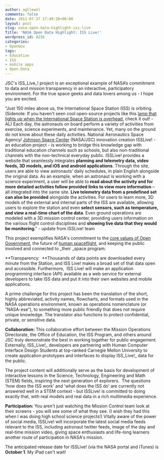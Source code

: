 ```yaml
---
author: agllewel
comments: false
date: 2011-07-27 17:49:28+00:00
layout: post
slug: nasa-open-data-highlight-iss-live
Title: 'NASA Open Data Highlight: ISS Live!'
wordpress_id: 4236
categories:
- OpenGov
tags:
- Education
- ISS
- mobile apps
- Open Data
---
```


JSC's ISS_Live_! project is an exceptional example of NASA’s commitment to data and mission transparency in an interactive, participatory environment. For the true space geeks and data lovers among us - I hope you are excited.

"Just 150 miles above us, the International Space Station (ISS) is orbiting. (Sidenote: If you haven't seen cool open-source projects like this [lamp that lights up when the International Space Station is overhead](http://blog.makezine.com/archive/2011/06/iss-lamp-glows-when-space-station-is-overhead.html), check it out! -AL) Each day, the astronauts on board perform a variety of activities from exercise, science experiments, and maintenance. Yet, many on the ground do not know about these daily activities. National Aeronautics Space Agency/ [Johnson Space Center](http://www.nasa.gov/centers/johnson/home/index.html) (NASA/JSC) innovation creation ISSLive! - an education project - is working to bridge this knowledge gap with traditional education channels such as schools, but also non-traditional channels with the non-technical everyday public. ISSLive! provides a website that seamlessly integrates **planning and telemetry data, video feeds, 3D models, and iOS and android applications**. Through the site, users are able to view astronauts’ daily schedules, in plain English alongside the original data. As an example, when an astronaut is working with a science experiment, a user will be able to **read about the activity and for more detailed activities follow provided links to view more information** – all integrated into the same site. **Live telemetry data from a predefined set can also be provided** alongside the activities. For users to learn more, 3D models of the external and internal parts of the ISS are available, allowing users to explore the station and even **select sensors, such as temperature, and view a real-time chart of the data**. Even ground operations are modeled with a 3D mission control center, providing users information on the various flight control disciplines and **showing live data that they would be monitoring**." - update from ISSLive! team

This project exemplifies NASA's commitment to the [core values of Open Government](http://www.nasa.gov/open/plan/index.html), the future of [human spaceflight](http://spaceflight.nasa.gov/home/index.html), and keeping the public involved and connected to _their _space program.

**Transparency:  **Thousands of data points are downloaded every minute from the Station, and ISS Live! makes a broad set of that data open and accessible. Furthermore,  ISS Live! will make an application programming interface (API) available as a web service for external developers to take ISS data and put it into their own websites and mobile applications.

A prime challenge for this project has been the translation of the short, highly abbreviated, activity names, flowcharts, and formats used in the NASA operations environment, known as operations nomenclature (or “NASA-ese”), to something more public friendly that does not require unique knowledge. The translator also functions to protect confidential, private, or sensitive data.

**Collaboration:** This collaborative effort between the Mission Operations Directorate, the Office of Education, the ISS Program, and others around JSC truly demonstrate the best in working together for public engagement. Externally, ISS_Live!_ developers are partnering with Human Computer Interface Design Students at top-ranked Carnegie Mellon University to create application prototypes and interfaces to display ISS_Live!_ data for the public.

The project content will additionally serve as the basis for development of interactive lessons in the Science, Technology, Engineering and Math (STEM) fields, inspiring the next generation of explorers.  The questions 'how does the ISS work' and 'what does the ISS do' are currently not answered well in a STEM context - but ISSLive! is committed to doing exactly that, with real models and real data in a rich multimedia experience.

**Participation:** You aren't just watching the Mission Control team look at their screens - you will see some of what they see. (I wish they had this when I was doing high school science projects!) Vitally aware of the power of social media, ISSLive! will incorporate the latest social media feeds relevant to the ISS, including astronaut twitter feeds, image of the day and real-time mission video, giving space enthusiasts and life-long learners another route of participation in NASA's mission.

The anticipated release date for ISSLive! (via the NASA portal and iTunes) is **October 1**. My iPad can't wait!
